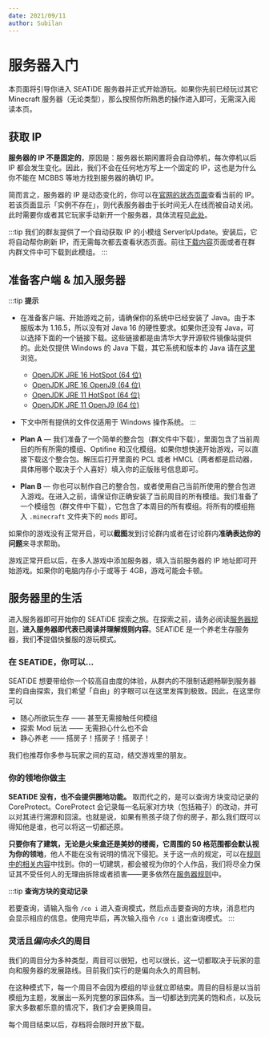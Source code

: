 ```yaml
---
date: 2021/09/11
author: Subilan
---
```


# 服务器入门

本页面将引导你进入 SEATiDE 服务器并正式开始游玩。如果你先前已经玩过其它 Minecraft 服务器（无论类型），那么按照你所熟悉的操作进入即可，无需深入阅读本页。

## 获取 IP

**服务器的 IP 不是固定的**，原因是：服务器长期闲置将会自动停机，每次停机以后 IP 都会发生变化。因此，我们不会在任何地方写上一个固定的 IP，这也是为什么你不能在 MCBBS 等地方找到服务器的确切 IP。

简而言之，服务器的 IP 是动态变化的，你可以在[官网的状态页面](https://seatide.top/#/status)查看当前的 IP。若该页面显示「实例不存在」，则代表服务器由于长时间无人在线而被自动关闭。此时需要你或者其它玩家手动新开一个服务器，具体流程见[此处](/automation/tidelab-index.md)。

:::tip
我们的群友提供了一个自动获取 IP 的小模组 ServerIpUpdate。安装后，它将自动帮你刷新 IP，而无需每次都去查看状态页面。前往[下载内容](../server/downloads.md)页面或者在群内群文件中可下载到此模组。
:::

## 准备客户端 & 加入服务器

:::tip
**提示**

- 在准备客户端、开始游戏之前，请确保你的系统中已经安装了 Java。由于本服版本为 1.16.5，所以没有对 Java 16 的硬性要求。如果你还没有 Java，可以选择下面的一个链接下载。这些链接都是由清华大学开源软件镜像站提供的。此处仅提供 Windows 的 Java 下载，其它系统和版本的 Java 请在[这里](https://mirrors.tuna.tsinghua.edu.cn/AdoptOpenJDK)浏览。
  - [OpenJDK JRE 16 HotSpot (64 位)](https://mirrors.tuna.tsinghua.edu.cn/AdoptOpenJDK/16/jre/x64/windows/OpenJDK16U-jre_x64_windows_hotspot_16.0.1_9.msi)
  - [OpenJDK JRE 16 OpenJ9 (64 位)](https://mirrors.tuna.tsinghua.edu.cn/AdoptOpenJDK/16/jre/x64/windows/ibm-semeru-open-jre_x64_windows_16.0.2_7_openj9-0.27.0.msi)
  - [OpenJDK JRE 11 HotSpot (64 位)](https://mirrors.tuna.tsinghua.edu.cn/AdoptOpenJDK/11/jre/x64/windows/OpenJDK11U-jre_x64_windows_hotspot_11.0.12_7.msi)
  - [OpenJDK JRE 11 OpenJ9 (64 位)](https://mirrors.tuna.tsinghua.edu.cn/AdoptOpenJDK/11/jre/x64/windows/OpenJDK11U-jre_x64_windows_openj9_windowsXL_11.0.10_9_openj9-0.24.0.msi)
- 下文中所有提供的文件仅适用于 Windows 操作系统。
:::

- **Plan A** — 我们准备了一个简单的整合包（群文件中下载），里面包含了当前周目的所有所需的模组、Optifine 和汉化模组。如果你想快速开始游戏，可以直接下载这个整合包。解压后打开里面的 PCL 或者 HMCL（两者都是启动器，具体用哪个取决于个人喜好）填入你的正版账号信息即可。
- **Plan B** — 你也可以制作自己的整合包，或者使用自己当前所使用的整合包进入游戏。在进入之前，请保证你正确安装了当前周目的所有模组。我们准备了一个模组包（群文件中下载），它包含了本周目的所有模组。将所有的模组拖入 `.minecraft` 文件夹下的 `mods` 即可。

如果你的游戏没有正常开启，可以**截图**发到讨论群内或者在讨论群内**准确表达你的问题**来寻求帮助。

游戏正常开启以后，在多人游戏中添加服务器，填入当前服务器的 IP 地址即可开始游戏。如果你的电脑内存小于或等于 4GB，游戏可能会卡顿。

## 服务器里的生活

进入服务器即可开始你的 SEATiDE 探索之旅。在探索之前，请务必阅读[服务器规则](../server/rules.md)，**进入服务器即代表已阅读并理解规则内容**。SEATiDE 是一个养老生存服务器，我们**不**提倡快餐服的游玩模式。

### 在 SEATiDE，你可以...

SEATiDE 想要带给你一个较高自由度的体验，从群内的不限制话题畅聊到服务器里的自由探索，我们希望「自由」的字眼可以在这里发挥到极致。因此，在这里你可以

- 随心所欲玩生存 —— 甚至无需接触任何模组
- 探索 Mod 玩法 —— 无需担心什么也不会
- 静心养老 —— 搭房子！搭房子！搭房子！

我们也推荐你多参与玩家之间的互动，结交游戏里的朋友。

### 你的领地你做主

**SEATiDE 没有，也不会提供圈地功能。** 取而代之的，是可以查询方块变动记录的 CoreProtect。CoreProtect 会记录每一名玩家对方块（包括箱子）的改动，并可以对其进行溯源和回滚。也就是说，如果有熊孩子烧了你的房子，那么我们既可以得知他是谁，也可以将这一切都还原。

**只要你有了建筑，无论是火柴盒还是美妙的楼阁，它周围的 50 格范围都会默认视为你的领地**，他人不能在没有说明的情况下侵犯。关于这一点的规定，可以在[规则中的相关内容](/server/rules.html#_2-%E4%B8%8D%E5%BE%97%E7%A7%81%E8%87%AA%E4%BF%AE%E6%94%B9%E3%80%81%E6%89%A9%E5%BB%BA%E4%BB%96%E4%BA%BA%E5%BB%BA%E7%AD%91-%E4%B8%8D%E5%BE%97%E6%9C%AA%E7%BB%8F%E5%85%81%E8%AE%B8%E5%9C%A8%E4%BB%96%E4%BA%BA%E5%BB%BA%E7%AD%91%E5%91%A8%E5%9B%B41%E6%90%AD%E5%BB%BA%E3%80%82)中找到。你的一切建筑，都会被视为你的个人作品，我们将尽全力保证其不受任何人的无理由拆除或者损害——更多依然在[服务器规则](../server/rules.md)中。

:::tip
**查询方块的变动记录**

若要查询，请输入指令 `/co i` 进入查询模式，然后点击要查询的方块，消息栏内会显示相应的信息。使用完毕后，再次输入指令 `/co i` 退出查询模式。
:::

### 灵活且*偏向永久*的周目

我们的周目分为多种类型，周目可以很短，也可以很长，这一切都取决于玩家的意向和服务器的发展路线。目前我们实行的是偏向永久的周目制。

在这种模式下，每一个周目不会因为模组的毕业就立即结束。周目的目标是以当前模组为主题，发展出一系列完整的家园体系。当一切都达到完美的饱和点，以及玩家大多数都乐意的情况下，我们才会更换周目。

每个周目结束以后，存档将会限时开放下载。
